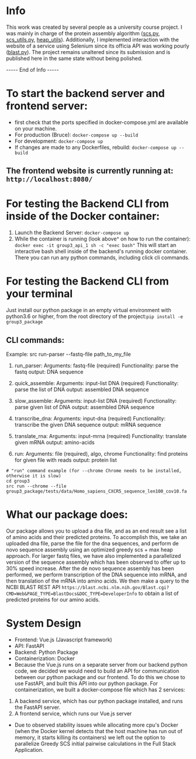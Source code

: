 # Info
This work was created by several people as a university course project. I was mainly in charge of the protein assembly algorithm ([scs.py](https://github.com/sergkuzn/prot-kmer-assembly/blob/main/group3_package/src/scs.py), [scs_utils.py](https://github.com/sergkuzn/prot-kmer-assembly/blob/main/group3_package/src/scs_utils.py), [heap_utils](https://github.com/sergkuzn/prot-kmer-assembly/blob/main/group3_package/src/heap_utils.py)). Additionally, I implemented interaction with the website of a service using Selenium since its officia API was working pourly ([blast.py](https://github.com/sergkuzn/prot-kmer-assembly/blob/main/group3_package/src/blast.py)). The project remains unaltered since its submission and is published here in the same state without being polished.

----- End of Info -----

# To start the backend server and frontend server:
- first check that the ports specified in docker-compose.yml are available on your machine.
- For production (Bruce): ```docker-compose up --build``` 
- For development: ```docker-compose up```
- If changes are made to any Dockerfiles, rebuild:  ```docker-compose up --build```
## The frontend website is currently running at: ```http://localhost:8080/```

# For testing the Backend CLI from inside of the Docker container:
1. Launch the Backend Server: ```docker-compose up```
2. While the container is running (look above^ on how to run the container):
```docker exec -it group3_api_1 sh -c "exec bash"``` 
This will start an interactive bash shell inside of the backend's running docker container. There you can run any python commands, including click cli commands.
# For testing the Backend CLI from your terminal
Just install our python package in an empty virtual environment with python3.6 or higher, 
from the root directory of the project:```pip install -e group3_package```

## CLI commands:
Example: src run-parser --fastq-file path_to_my_file
1. run_parser:
Arguments: fastq-file (required)
Functionality: parse the fastq
output: DNA sequence

2. quick_assemble:
Arguments: input-list DNA (required)
Functionality: parse the list of DNA
output: assembled DNA sequence


3. slow_assemble:
Arguments: input-list DNA (required)
Functionality: parse given list of DNA
output: assembled DNA sequence


4. transcribe_dna:
Arguments: input-dna (required)
Functionality: transcribe the given DNA sequence
output: mRNA sequence

5. translate_rna:
Arguments: input-mrna (required)
Functionality: translate given mRNA
output: amino-acids

6. run:
Arguments: file (required), algo, chrome
Functionality: find proteins for given file with reads
output: protein list
```
# "run" command example (for --chrome Chrome needs to be installed, otherwise it is slow)
cd group3
src run --chrome --file group3_package/tests/data/Homo_sapiens_CXCR5_sequence_len100_cov10.fa
```

# What our package does:
Our package allows you to upload a dna file, and as an end result see a list of amino acids and their predicted proteins. To accomplish this, we
take an uploaded dna file, parse the file for the dna sequences, and perform de novo sequence assembly using an optimized greedy scs + max heap approach.
For larger fastq files, we have also implemented a parallelized version of the sequence assembly which has been observed to offer up to 30% speed increase.
After the de novo sequence assembly has been performed, we perform transcription of the DNA sequence into mRNA, and then translation of the mRNA into
amino acids. We then make a query to the NCBI BLAST REST API ```https://blast.ncbi.nlm.nih.gov/Blast.cgi?CMD=Web&PAGE_TYPE=BlastDocs&DOC_TYPE=DeveloperInfo```
to obtain a list of predicted proteins for our amino acids.

# System Design
- Frontend: Vue.js (Javascript framework)
- API: FastAPI
- Backend: Python Package
- Containerization: Docker
- Because the Vue.js runs on a separate server from our backend python code, we decided we would need to build an API for communication between our python
package and our frontend. To do this we chose to use FastAPI, and built this API into our python package. For containerization, we built a docker-compose file
which has 2 services:
1. A backend service, which has our python package installed, and runs the FastAPI server.
2. A frontend service, which runs our Vue.js server
- Due to observed stability issues while allocating more cpu's Docker (when the Docker kernel detects that the host machine has run out of memory, it starts killing its containers)
we left out the option to parallelize Greedy SCS initial pairwise calculations in the Full Stack Application. 


